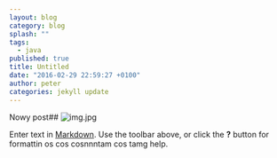 ```yaml
---
layout: blog
category: blog
splash: ""
tags: 
  - java
published: true
title: Untitled
date: "2016-02-29 22:59:27 +0100"
author: peter
categories: jekyll update
---
```




Nowy post##
![img.jpg]({{site.baseurl}}/media/img.jpg)



Enter text in [Markdown](http://daringfireball.net/projects/markdown/). Use the toolbar above, or click the **?** button for formattin os cos cosnnntam cos tamg help.
